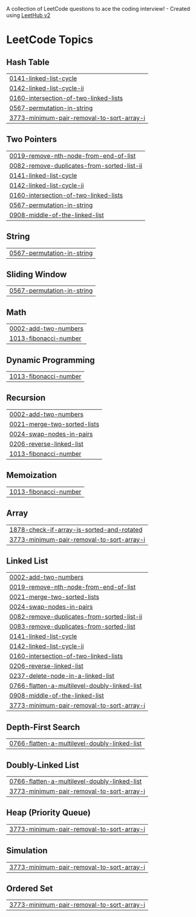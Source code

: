 A collection of LeetCode questions to ace the coding interview! - Created using [LeetHub v2](https://github.com/arunbhardwaj/LeetHub-2.0)
<!---LeetCode Topics Start-->
# LeetCode Topics
## Hash Table
|  |
| ------- |
| [0141-linked-list-cycle](https://github.com/Gouthami32/DSA/tree/master/0141-linked-list-cycle) |
| [0142-linked-list-cycle-ii](https://github.com/Gouthami32/DSA/tree/master/0142-linked-list-cycle-ii) |
| [0160-intersection-of-two-linked-lists](https://github.com/Gouthami32/DSA/tree/master/0160-intersection-of-two-linked-lists) |
| [0567-permutation-in-string](https://github.com/Gouthami32/DSA/tree/master/0567-permutation-in-string) |
| [3773-minimum-pair-removal-to-sort-array-i](https://github.com/Gouthami32/DSA/tree/master/3773-minimum-pair-removal-to-sort-array-i) |
## Two Pointers
|  |
| ------- |
| [0019-remove-nth-node-from-end-of-list](https://github.com/Gouthami32/DSA/tree/master/0019-remove-nth-node-from-end-of-list) |
| [0082-remove-duplicates-from-sorted-list-ii](https://github.com/Gouthami32/DSA/tree/master/0082-remove-duplicates-from-sorted-list-ii) |
| [0141-linked-list-cycle](https://github.com/Gouthami32/DSA/tree/master/0141-linked-list-cycle) |
| [0142-linked-list-cycle-ii](https://github.com/Gouthami32/DSA/tree/master/0142-linked-list-cycle-ii) |
| [0160-intersection-of-two-linked-lists](https://github.com/Gouthami32/DSA/tree/master/0160-intersection-of-two-linked-lists) |
| [0567-permutation-in-string](https://github.com/Gouthami32/DSA/tree/master/0567-permutation-in-string) |
| [0908-middle-of-the-linked-list](https://github.com/Gouthami32/DSA/tree/master/0908-middle-of-the-linked-list) |
## String
|  |
| ------- |
| [0567-permutation-in-string](https://github.com/Gouthami32/DSA/tree/master/0567-permutation-in-string) |
## Sliding Window
|  |
| ------- |
| [0567-permutation-in-string](https://github.com/Gouthami32/DSA/tree/master/0567-permutation-in-string) |
## Math
|  |
| ------- |
| [0002-add-two-numbers](https://github.com/Gouthami32/DSA/tree/master/0002-add-two-numbers) |
| [1013-fibonacci-number](https://github.com/Gouthami32/DSA/tree/master/1013-fibonacci-number) |
## Dynamic Programming
|  |
| ------- |
| [1013-fibonacci-number](https://github.com/Gouthami32/DSA/tree/master/1013-fibonacci-number) |
## Recursion
|  |
| ------- |
| [0002-add-two-numbers](https://github.com/Gouthami32/DSA/tree/master/0002-add-two-numbers) |
| [0021-merge-two-sorted-lists](https://github.com/Gouthami32/DSA/tree/master/0021-merge-two-sorted-lists) |
| [0024-swap-nodes-in-pairs](https://github.com/Gouthami32/DSA/tree/master/0024-swap-nodes-in-pairs) |
| [0206-reverse-linked-list](https://github.com/Gouthami32/DSA/tree/master/0206-reverse-linked-list) |
| [1013-fibonacci-number](https://github.com/Gouthami32/DSA/tree/master/1013-fibonacci-number) |
## Memoization
|  |
| ------- |
| [1013-fibonacci-number](https://github.com/Gouthami32/DSA/tree/master/1013-fibonacci-number) |
## Array
|  |
| ------- |
| [1878-check-if-array-is-sorted-and-rotated](https://github.com/Gouthami32/DSA/tree/master/1878-check-if-array-is-sorted-and-rotated) |
| [3773-minimum-pair-removal-to-sort-array-i](https://github.com/Gouthami32/DSA/tree/master/3773-minimum-pair-removal-to-sort-array-i) |
## Linked List
|  |
| ------- |
| [0002-add-two-numbers](https://github.com/Gouthami32/DSA/tree/master/0002-add-two-numbers) |
| [0019-remove-nth-node-from-end-of-list](https://github.com/Gouthami32/DSA/tree/master/0019-remove-nth-node-from-end-of-list) |
| [0021-merge-two-sorted-lists](https://github.com/Gouthami32/DSA/tree/master/0021-merge-two-sorted-lists) |
| [0024-swap-nodes-in-pairs](https://github.com/Gouthami32/DSA/tree/master/0024-swap-nodes-in-pairs) |
| [0082-remove-duplicates-from-sorted-list-ii](https://github.com/Gouthami32/DSA/tree/master/0082-remove-duplicates-from-sorted-list-ii) |
| [0083-remove-duplicates-from-sorted-list](https://github.com/Gouthami32/DSA/tree/master/0083-remove-duplicates-from-sorted-list) |
| [0141-linked-list-cycle](https://github.com/Gouthami32/DSA/tree/master/0141-linked-list-cycle) |
| [0142-linked-list-cycle-ii](https://github.com/Gouthami32/DSA/tree/master/0142-linked-list-cycle-ii) |
| [0160-intersection-of-two-linked-lists](https://github.com/Gouthami32/DSA/tree/master/0160-intersection-of-two-linked-lists) |
| [0206-reverse-linked-list](https://github.com/Gouthami32/DSA/tree/master/0206-reverse-linked-list) |
| [0237-delete-node-in-a-linked-list](https://github.com/Gouthami32/DSA/tree/master/0237-delete-node-in-a-linked-list) |
| [0766-flatten-a-multilevel-doubly-linked-list](https://github.com/Gouthami32/DSA/tree/master/0766-flatten-a-multilevel-doubly-linked-list) |
| [0908-middle-of-the-linked-list](https://github.com/Gouthami32/DSA/tree/master/0908-middle-of-the-linked-list) |
| [3773-minimum-pair-removal-to-sort-array-i](https://github.com/Gouthami32/DSA/tree/master/3773-minimum-pair-removal-to-sort-array-i) |
## Depth-First Search
|  |
| ------- |
| [0766-flatten-a-multilevel-doubly-linked-list](https://github.com/Gouthami32/DSA/tree/master/0766-flatten-a-multilevel-doubly-linked-list) |
## Doubly-Linked List
|  |
| ------- |
| [0766-flatten-a-multilevel-doubly-linked-list](https://github.com/Gouthami32/DSA/tree/master/0766-flatten-a-multilevel-doubly-linked-list) |
| [3773-minimum-pair-removal-to-sort-array-i](https://github.com/Gouthami32/DSA/tree/master/3773-minimum-pair-removal-to-sort-array-i) |
## Heap (Priority Queue)
|  |
| ------- |
| [3773-minimum-pair-removal-to-sort-array-i](https://github.com/Gouthami32/DSA/tree/master/3773-minimum-pair-removal-to-sort-array-i) |
## Simulation
|  |
| ------- |
| [3773-minimum-pair-removal-to-sort-array-i](https://github.com/Gouthami32/DSA/tree/master/3773-minimum-pair-removal-to-sort-array-i) |
## Ordered Set
|  |
| ------- |
| [3773-minimum-pair-removal-to-sort-array-i](https://github.com/Gouthami32/DSA/tree/master/3773-minimum-pair-removal-to-sort-array-i) |
<!---LeetCode Topics End-->